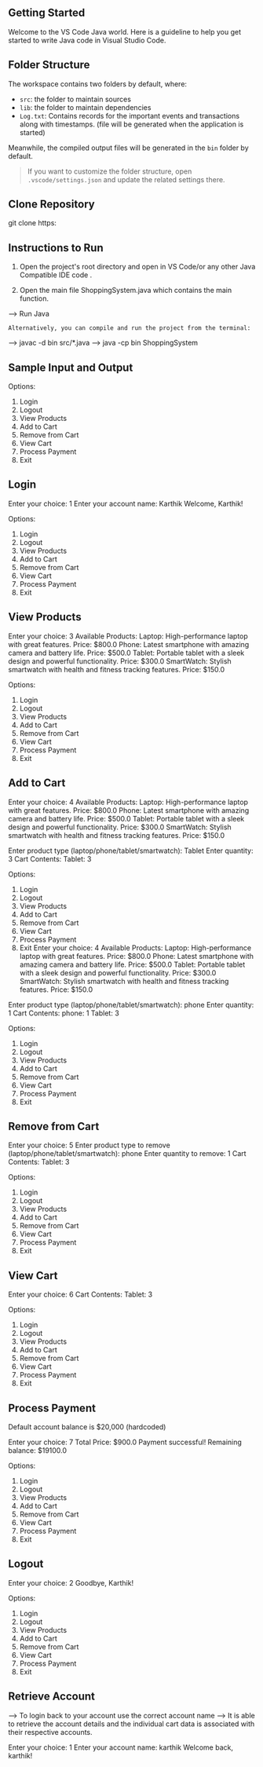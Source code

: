 ## Getting Started

Welcome to the VS Code Java world. Here is a guideline to help you get started to write Java code in Visual Studio Code.

## Folder Structure

The workspace contains two folders by default, where:

- `src`: the folder to maintain sources
- `lib`: the folder to maintain dependencies
- `Log.txt`: Contains records for the important events and transactions along with timestamps. (file will be generated when the application is started)

Meanwhile, the compiled output files will be generated in the `bin` folder by default.

> If you want to customize the folder structure, open `.vscode/settings.json` and update the related settings there.

## Clone Repository
git clone https:

## Instructions to Run

1) Open the project's root directory and open in VS Code/or any other Java Compatible IDE
code .

2) Open the main file ShoppingSystem.java which contains the main function.

--> Run Java

    Alternatively, you can compile and run the project from the terminal:

--> javac -d bin src/*.java
--> java -cp bin ShoppingSystem

## Sample Input and Output

Options:
1. Login
2. Logout
3. View Products
4. Add to Cart
5. Remove from Cart
6. View Cart
7. Process Payment
8. Exit

## Login
Enter your choice: 1
Enter your account name: Karthik
Welcome, Karthik!  

Options:
1. Login
2. Logout
3. View Products
4. Add to Cart
5. Remove from Cart
6. View Cart
7. Process Payment
8. Exit
## View Products
Enter your choice: 3
Available Products:
Laptop: High-performance laptop with great features. Price: $800.0
Phone: Latest smartphone with amazing camera and battery life. Price: $500.0
Tablet: Portable tablet with a sleek design and powerful functionality. Price: $300.0
SmartWatch: Stylish smartwatch with health and fitness tracking features. Price: $150.0

Options:
1. Login
2. Logout
3. View Products
4. Add to Cart
5. Remove from Cart
6. View Cart
7. Process Payment
8. Exit
## Add to Cart
Enter your choice: 4
Available Products:
Laptop: High-performance laptop with great features. Price: $800.0
Phone: Latest smartphone with amazing camera and battery life. Price: $500.0
Tablet: Portable tablet with a sleek design and powerful functionality. Price: $300.0
SmartWatch: Stylish smartwatch with health and fitness tracking features. Price: $150.0

Enter product type (laptop/phone/tablet/smartwatch): Tablet
Enter quantity: 3
Cart Contents:
Tablet: 3

Options:
1. Login
2. Logout
3. View Products
4. Add to Cart
5. Remove from Cart
6. View Cart
7. Process Payment
8. Exit
Enter your choice: 4
Available Products:
Laptop: High-performance laptop with great features. Price: $800.0
Phone: Latest smartphone with amazing camera and battery life. Price: $500.0
Tablet: Portable tablet with a sleek design and powerful functionality. Price: $300.0
SmartWatch: Stylish smartwatch with health and fitness tracking features. Price: $150.0

Enter product type (laptop/phone/tablet/smartwatch): phone
Enter quantity: 1
Cart Contents:
phone: 1
Tablet: 3

Options:
1. Login
2. Logout
3. View Products
4. Add to Cart
5. Remove from Cart
6. View Cart
7. Process Payment
8. Exit
## Remove from Cart
Enter your choice: 5
Enter product type to remove (laptop/phone/tablet/smartwatch): phone
Enter quantity to remove: 1
Cart Contents:
Tablet: 3

Options:
1. Login
2. Logout
3. View Products
4. Add to Cart
5. Remove from Cart
6. View Cart
7. Process Payment
8. Exit
## View Cart
Enter your choice: 6
Cart Contents:
Tablet: 3

Options:
1. Login
2. Logout
3. View Products
4. Add to Cart
5. Remove from Cart
6. View Cart
7. Process Payment
8. Exit
## Process Payment
Default account balance is $20,000 (hardcoded)

Enter your choice: 7
Total Price: $900.0
Payment successful!
Remaining balance: $19100.0

Options:
1. Login
2. Logout
3. View Products
4. Add to Cart
5. Remove from Cart
6. View Cart
7. Process Payment
8. Exit
## Logout
Enter your choice: 2
Goodbye, Karthik!

Options:
1. Login
2. Logout
3. View Products
4. Add to Cart
5. Remove from Cart
6. View Cart
7. Process Payment
8. Exit

## Retrieve Account
--> To login back to your account use the correct account name
--> It is able to retrieve the account details and the individual cart data is associated with their respective accounts.

Enter your choice: 1
Enter your account name: karthik
Welcome back, karthik!   
